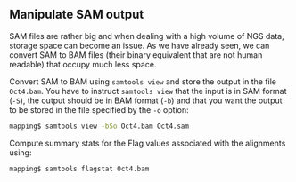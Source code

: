 ## Manipulate SAM output

SAM files are rather big and when dealing with a high volume of NGS
data, storage space can become an issue. As we have already seen, we can
convert SAM to BAM files (their binary equivalent that are not human
readable) that occupy much less space.

Convert SAM to BAM using `samtools view` and store the output in the
file `Oct4.bam`. You have to instruct `samtools view` that the input is
in SAM format (`-S`), the output should be in BAM format (`-b`) and that
you want the output to be stored in the file specified by the `-o`
option:

```bash
mapping$ samtools view -bSo Oct4.bam Oct4.sam
```

Compute summary stats for the Flag values associated with the alignments
using:

```bash
mapping$ samtools flagstat Oct4.bam
```

